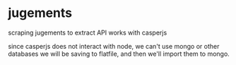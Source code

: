 jugements
=========

scraping jugements to extract API
works with casperjs

since casperjs does not interact with node, we can't use mongo or other databases
we will be saving to flatfile, and then we'll import them to mongo.
